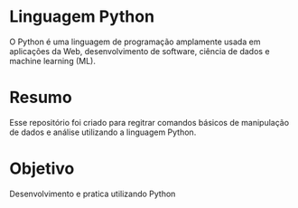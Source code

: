 # Linguagem Python
 O Python é uma linguagem de programação amplamente usada em aplicações da Web, desenvolvimento de software, ciência de dados e machine learning (ML).
# Resumo 
Esse repositório foi criado para regitrar comandos básicos de manipulação de dados e análise utilizando a linguagem Python. 
# Objetivo
Desenvolvimento e pratica utilizando Python
